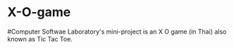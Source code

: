 # X-O-game
#Computer Softwae Laboratory's mini-project is an X O game (in Thai) also known as Tic Tac Toe.
